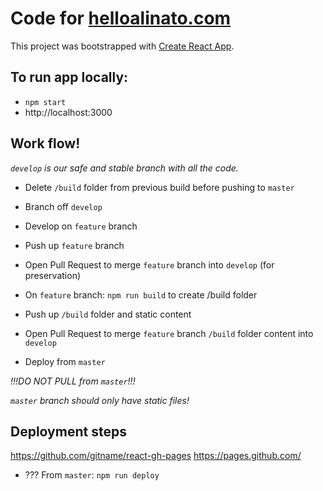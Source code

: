 # Code for [helloalinato.com](https://helloalinato.com)

This project was bootstrapped with [Create React App](https://github.com/facebookincubator/create-react-app).

## To run app locally:
- `npm start`
- http://localhost:3000

## Work flow!
_`develop` is our safe and stable branch with all the code._

- Delete `/build` folder from previous build before pushing to `master`
- Branch off `develop`
- Develop on `feature` branch
- Push up `feature` branch
- Open Pull Request to merge `feature` branch into `develop` (for preservation)

- On `feature` branch: `npm run build` to create /build folder
- Push up `/build` folder and static content
- Open Pull Request to merge `feature` branch `/build` folder content into `develop`

- Deploy from `master`

*!!!DO NOT PULL from `master`!!!*

*`master` branch should only have static files!*

## Deployment steps
https://github.com/gitname/react-gh-pages
https://pages.github.com/

- ??? From `master`: `npm run deploy`

